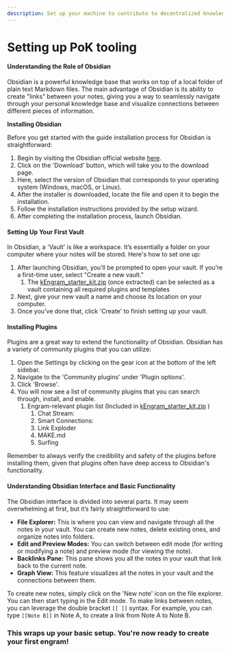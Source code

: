 ```yaml
---
description: Set up your machine to contribute to decentralized knowledge creation.
---
```


# Setting up PoK tooling

#### Understanding the Role of Obsidian

Obsidian is a powerful knowledge base that works on top of a local folder of plain text Markdown files. The main advantage of Obsidian is its ability to create "links" between your notes, giving you a way to seamlessly navigate through your personal knowledge base and visualize connections between different pieces of information.

**Installing Obsidian**&#x20;

Before you get started with the guide installation process for Obsidian is straightforward:

1. Begin by visiting the Obsidian official website [here](https://obsidian.md/).
2. Click on the 'Download' button, which will take you to the download page.
3. Here, select the version of Obsidian that corresponds to your operating system (Windows, macOS, or Linux).
4. After the installer is downloaded, locate the file and open it to begin the installation.
5. Follow the installation instructions provided by the setup wizard.
6. After completing the installation process, launch Obsidian.

#### Setting Up Your First Vault

In Obsidian, a 'Vault' is like a workspace. It’s essentially a folder on your computer where your notes will be stored. Here's how to set one up:

1. After launching Obsidian, you’ll be prompted to open your vault. If you’re a first-time user, select "Create a new vault."
   1. The [kEngram\_starter\_kit.zip](https://github.com/DeSciWorldDAO/gitbook-docs/files/13799400/kEngram\_starter\_kit.zip) (once extracted) can be selected as a vault containing all required plugins and templates
2. Next, give your new vault a name and choose its location on your computer.
3. Once you've done that, click 'Create' to finish setting up your vault.

#### Installing Plugins

Plugins are a great way to extend the functionality of Obsidian. Obsidian has a variety of community plugins that you can utilize:

1. Open the Settings by clicking on the gear icon at the bottom of the left sidebar.
2. Navigate to the 'Community plugins' under 'Plugin options'.
3. Click 'Browse'.
4. You will now see a list of community plugins that you can search through, install, and enable.
   1. Engram-relevant plugin list (Included in [kEngram\_starter\_kit.zip](https://github.com/DeSciWorldDAO/gitbook-docs/files/13799402/kEngram\_starter\_kit.zip) )
      1. Chat Stream:
      2. Smart Connections:
      3. Link Exploder
      4. MAKE.md
      5. Surfing

Remember to always verify the credibility and safety of the plugins before installing them, given that plugins often have deep access to Obsidian's functionality.

#### Understanding Obsidian Interface and Basic Functionality

The Obsidian interface is divided into several parts. It may seem overwhelming at first, but it’s fairly straightforward to use:

* **File Explorer:** This is where you can view and navigate through all the notes in your vault. You can create new notes, delete existing ones, and organize notes into folders.
* **Edit and Preview Modes:** You can switch between edit mode (for writing or modifying a note) and preview mode (for viewing the note).
* **Backlinks Pane:** This pane shows you all the notes in your vault that link back to the current note.
* **Graph View:** This feature visualizes all the notes in your vault and the connections between them.

To create new notes, simply click on the 'New note' icon on the file explorer. You can then start typing in the Edit mode. To make links between notes, you can leverage the double bracket `[[ ]]` syntax. For example, you can type `[[Note B]]` in Note A, to create a link from Note A to Note B.

### This wraps up your basic setup. You're now ready to create your first engram!
